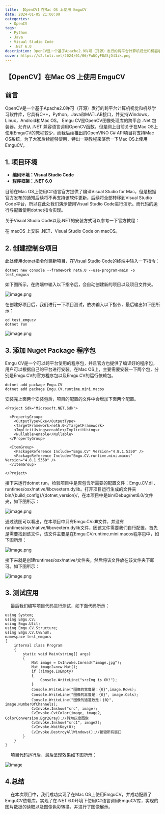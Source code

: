 ```yaml
---
title: 【OpenCV】在Mac OS 上使用 EmguCV
date: 2024-01-05 21:00:00
categories:
  - OpenCV
tags:
  - Python
  - Java
  - Visual Studio Code
  - .NET 6.0
description: OpenCV是一个基于Apache2.0许可（开源）发行的跨平台计算机视觉和机器学习软件库
cover: https://s2.loli.net/2024/01/06/PuUQyF8ASjD43ik.png
---
```

## 【OpenCV】在Mac OS 上使用 EmguCV
## 前言
OpenCV是一个基于Apache2.0许可（开源）发行的跨平台计算机视觉和机器学习软件库，它具有C++，Python，Java和MATLAB接口，并支持Windows，Linux，Android和Mac OS。 Emgu CV是OpenCV图像处理库的跨平台 .Net 包装器。允许从 .NET 兼容语言调用OpenCV函数。但是网上目前关于在Mac OS上使用EmguCV的教程较少，而我后续推出的OpenVINO C# API项目将支持Mac OS系统，为了大家后续能够使用，特出一期教程来演示一下Mac OS上使用EmguCV。

## 1. 项目环境
- **编码环境：Visual Studio Code**
- **程序框架：.NET 6.0**

目前在Mac OS上使用C#语言官方提供了编译Visual Studio for Mac，但是根据官方发布的通知后续将不再支持该软件更新，后续将全部转移到Visual Studio Code平台，所以在此处我们演示使用Visual Studio Code进行演示。而代码的运行与配置使用dotnet指令实现。

关于Visual Studio Code以及.NET的安装方式可以参考一下官方教程：

在 macOS 上安装 .NET、Visual Studio Code on macOS。

## 2. 创建控制台项目

此处使用dotnet指令创建新项目，在Visual Studio Code的终端中输入一下指令：
```undefined
dotnet new console --framework net6.0 --use-program-main -o test_emgucv
```
如下图所示，在终端中输入以下指令后，会自动创建新的项目以及项目文件夹。

![image.png](https://s2.loli.net/2024/01/06/3gKH6EFevfPZ17A.png)

在创建好项目后，我们进行一下项目测试，依次输入以下指令，最后输出如下图所示：
```undefined
cd test_emgucv
dotnet run
```
![image.png](https://s2.loli.net/2024/01/06/i9WHTx2GqwEOjc5.png)
## 3. 添加 Nuget Package 程序包
Emgu CV是一个可以跨平台使用的程序包，并且官方也提供了编译好的程序包，用户可以根据自己的平台进行安装。在Mac OS上，主要需要安装一下两个包，分别是Emgu.CV的官方程序包以及Emgu.CV的运行依赖包。
```undefined
dotnet add package Emgu.CV
dotnet add package Emgu.CV.runtime.mini.macos
```
安装完上面两个安装包后，项目的配置的文件中会增加下面两个配置。
```undefined
<Project Sdk="Microsoft.NET.Sdk">

  <PropertyGroup>
    <OutputType>Exe</OutputType>
    <TargetFramework>net6.0</TargetFramework>
    <ImplicitUsings>enable</ImplicitUsings>
    <Nullable>enable</Nullable>
  </PropertyGroup>

  <ItemGroup>
    <PackageReference Include="Emgu.CV" Version="4.8.1.5350" />
    <PackageReference Include="Emgu.CV.runtime.mini.macos" Version="4.8.1.5350" />
  </ItemGroup>

</Project>
```
接下来运行dotnet run，检验项目中是否包含所需要的配置文件：Emgu.CV.dll、runtimes/osx/native/libcvextern.dylib。打开项目运行生成的文件夹bin/{build_config}/{dotnet_version}/，在本项目中是bin/Debug/net6.0/文件夹，如下图所示：

![image.png](https://s2.loli.net/2024/01/06/dH4jVmEkW3RnrcO.png)

通过该图可以看出，在本项目中只有Emgu.CV.dll文件，并没有runtimes/osx/native/libcvextern.dylib文件，因该文件需要我们自行配置。首先是需要找到该文件，该文件主要是在Emgu.CV.runtime.mini.macos程序包中，如下图所示：

![image.png](https://s2.loli.net/2024/01/06/YnyTiLM7UlVFIKt.png)

接下来就是创建runtimes/osx/native/文件夹，然后将该文件放在该文件夹下即可。如下图所示：

![image.png](https://s2.loli.net/2024/01/06/6BWErUp3nZ9Cc1X.png)

## 3. 测试应用
  最后我们编写项目代码进行测试，如下面代码所示：
```undefined
using System;
using Emgu.CV;
using Emgu.Util;
using Emgu.CV.Structure;
using Emgu.CV.CvEnum;
namespace test_emgucv 
{
    internal class Program
    {
        static void Main(string[] args)
        {
            Mat image = CvInvoke.Imread("image.jpg");
            Mat image2=new Mat();
            if (!image.IsEmpty)
            {
                Console.WriteLine("srcImg is OK!");
            }
            Console.WriteLine("图像的宽度是：{0}",image.Rows);
            Console.WriteLine("图像的高度是：{0}", image.Cols);
            Console.WriteLine("图像的通道数是：{0}", image.NumberOfChannels);
            CvInvoke.Imshow("src", image);
            CvInvoke.CvtColor(image, image2, ColorConversion.Bgr2Gray);//转为灰度图像
            CvInvoke.Imshow("src1", image2);
            CvInvoke.WaitKey(0);
            CvInvoke.DestroyAllWindows();//销毁所有窗口
        }
    }
}
```
  项目代码运行后，最后呈现效果如下图所示：

![image](https://github.com/KXHH2021/xiao.xiaopengw.com/assets/88917933/9052b442-4df9-4ebf-90a4-f482a1817f41)


## 4.总结
  在本次项目中，我们成功实现了在Mac OS上使用EmguCV，并成功配置了EmguCV依赖库，实现了在.NET 6.0环境下使用C#语言调用EmguCV库，实现的图片数据的读取以及图像色彩转换，并进行了图像展示。
